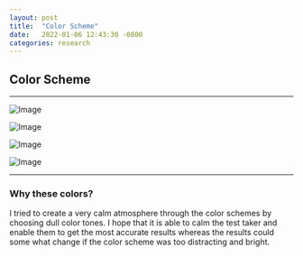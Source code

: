 ```yaml
---
layout: post
title:  "Color Scheme"
date:   2022-01-06 12:43:30 -0800
categories: research
---
```


## Color Scheme

---

![Image](https://res.cloudinary.com/dbr983cqh/image/upload/v1673063973/Screen_Shot_2023-01-06_at_7.58.54_PM_qtenwv.png)

![Image](https://res.cloudinary.com/dbr983cqh/image/upload/v1673063973/Screen_Shot_2023-01-06_at_7.59.08_PM_imfw8e.png)

![Image](https://res.cloudinary.com/dbr983cqh/image/upload/v1673063973/Screen_Shot_2023-01-06_at_7.59.02_PM_ewryhq.png)

![Image](https://res.cloudinary.com/dbr983cqh/image/upload/v1673063973/Screen_Shot_2023-01-06_at_7.59.16_PM_gkyp8e.png)

---

### Why these colors?

I tried to create a very calm atmosphere through the color schemes by choosing dull color tones. I hope that it is able to calm the test taker and enable them to get the most accurate results whereas the results could some what change if the color scheme was too distracting and bright.
